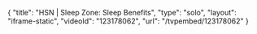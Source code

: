 {
    "title": "HSN | Sleep Zone: Sleep Benefits",
    "type": "solo",
    "layout": "iframe-static",
    "videoId": "123178062",
    "url": "\/tvpembed\/123178062"
}